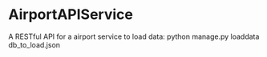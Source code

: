 # AirportAPIService
A RESTful API for a airport service
to load data:
python manage.py loaddata db_to_load.json
